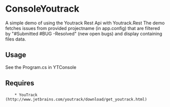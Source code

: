 # ConsoleYoutrack
A simple demo of using the Youtrack Rest Api with Youtrack.Rest
The demo fetches issues from provided projectname (in app.config) that are filtered by 
"#Submitted #BUG -Resolved" (new open bugs) and display containing files data.

## Usage

See the Program.cs in YTConsole
	
## Requires
		* YouTrack (http://www.jetbrains.com/youtrack/download/get_youtrack.html)
